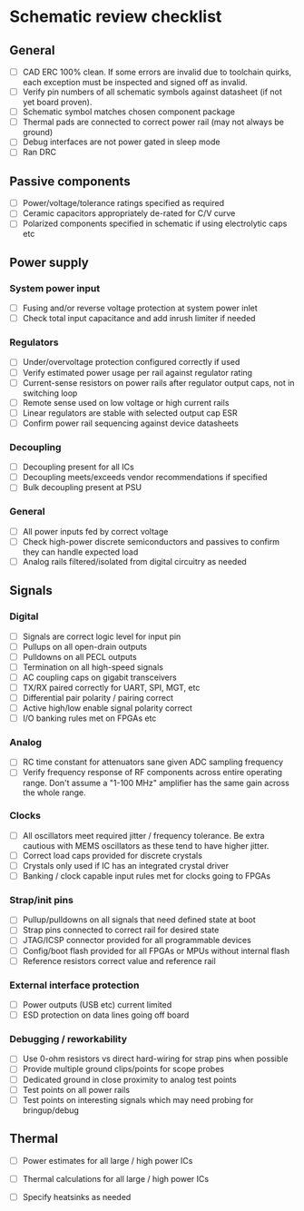 # Schematic review checklist

## General

* [ ] CAD ERC 100% clean. If some errors are invalid due to toolchain quirks, each exception must be inspected and signed
off as invalid.
* [ ] Verify pin numbers of all schematic symbols against datasheet (if not yet board proven).
* [ ] Schematic symbol matches chosen component package
* [ ] Thermal pads are connected to correct power rail (may not always be ground)
* [ ] Debug interfaces are not power gated in sleep mode
* [ ] Ran DRC

## Passive components
* [ ] Power/voltage/tolerance ratings specified as required
* [ ] Ceramic capacitors appropriately de-rated for C/V curve
* [ ] Polarized components specified in schematic if using electrolytic caps etc

## Power supply

### System power input

* [ ] Fusing and/or reverse voltage protection at system power inlet
* [ ] Check total input capacitance and add inrush limiter if needed

### Regulators

* [ ] Under/overvoltage protection configured correctly if used
* [ ] Verify estimated power usage per rail against regulator rating
* [ ] Current-sense resistors on power rails after regulator output caps, not in switching loop
* [ ] Remote sense used on low voltage or high current rails
* [ ] Linear regulators are stable with selected output cap ESR
* [ ] Confirm power rail sequencing against device datasheets

### Decoupling
* [ ] Decoupling present for all ICs
* [ ] Decoupling meets/exceeds vendor recommendations if specified
* [ ] Bulk decoupling present at PSU

### General
* [ ] All power inputs fed by correct voltage
* [ ] Check high-power discrete semiconductors and passives to confirm they can handle expected load
* [ ] Analog rails filtered/isolated from digital circuitry as needed

## Signals

### Digital

* [ ] Signals are correct logic level for input pin
* [ ] Pullups on all open-drain outputs
* [ ] Pulldowns on all PECL outputs
* [ ] Termination on all high-speed signals
* [ ] AC coupling caps on gigabit transceivers
* [ ] TX/RX paired correctly for UART, SPI, MGT, etc
* [ ] Differential pair polarity / pairing correct
* [ ] Active high/low enable signal polarity correct
* [ ] I/O banking rules met on FPGAs etc

### Analog

* [ ] RC time constant for attenuators sane given ADC sampling frequency
* [ ] Verify frequency response of RF components across entire operating range. Don't assume a "1-100 MHz" amplifier has the
same gain across the whole range.

### Clocks

* [ ] All oscillators meet required jitter / frequency tolerance. Be extra cautious with MEMS oscillators as these tend to have higher jitter.
* [ ] Correct load caps provided for discrete crystals
* [ ] Crystals only used if IC has an integrated crystal driver
* [ ] Banking / clock capable input rules met for clocks going to FPGAs

### Strap/init pins
* [ ] Pullup/pulldowns on all signals that need defined state at boot
* [ ] Strap pins connected to correct rail for desired state
* [ ] JTAG/ICSP connector provided for all programmable devices
* [ ] Config/boot flash provided for all FPGAs or MPUs without internal flash
* [ ] Reference resistors correct value and reference rail

### External interface protection

* [ ] Power outputs (USB etc) current limited
* [ ] ESD protection on data lines going off board

### Debugging / reworkability

* [ ] Use 0-ohm resistors vs direct hard-wiring for strap pins when possible
* [ ] Provide multiple ground clips/points for scope probes
* [ ] Dedicated ground in close proximity to analog test points
* [ ] Test points on all power rails
* [ ] Test points on interesting signals which may need probing for bringup/debug

## Thermal

* [ ] Power estimates for all large / high power ICs
* [ ] Thermal calculations for all large / high power ICs
* [ ] Specify heatsinks as needed

